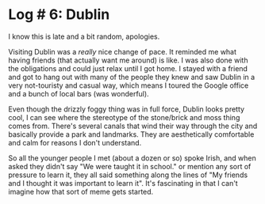 Log # 6: Dublin
===============

I know this is late and a bit random, apologies.

Visiting Dublin was a _really_ nice change of pace.  It reminded me what having friends (that actually want me around) is like.  I was also done with the obligations and could just relax until I got home.  I stayed with a friend and got to hang out with many of the people they knew and saw Dublin in a very not-touristy and casual way, which means I toured the Google office and a bunch of local bars (was wonderful).

Even though the drizzly foggy thing was in full force, Dublin looks pretty cool, I can see where the stereotype of the stone/brick and moss thing comes from.  There's several canals that wind their way through the city and basically provide a park and landmarks.  They are aesthetically comfortable and calm for reasons I don't understand.

So all the younger people I met (about a dozen or so) spoke Irish, and when asked they didn't say "We were taught it in school." or mention any sort of pressure to learn it, they all said something along the lines of "My friends and I thought it was important to learn it".  It's fascinating in that I can't imagine how that sort of meme gets started.
